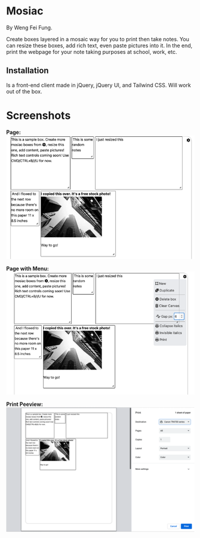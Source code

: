 # Mosiac
By Weng Fei Fung.

Create boxes layered in a mosaic way for you to print then take notes. You can resize these boxes, add rich text, even paste pictures into it. In the end, print the webpage for your note taking purposes at school, work, etc.

## Installation
Is a front-end client made in jQuery, jQuery UI, and Tailwind CSS. Will work out of the box.

# Screenshots

**Page:**
![Page](/assets/screenshots/page.png)

**Page with Menu:**
![Page with menu](/assets/screenshots/page-with-menu.png)

**Print Peeview:**
![Page with menu](/assets/screenshots/print-preview.png)